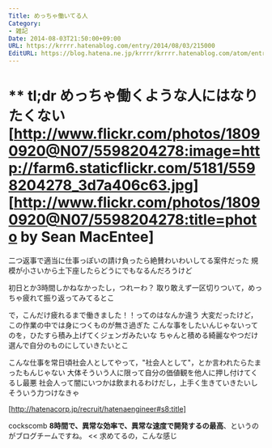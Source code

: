 ```yaml
---
Title: めっちゃ働いてる人
Category:
- 雑記
Date: 2014-08-03T21:50:00+09:00
URL: https://krrrr.hatenablog.com/entry/2014/08/03/215000
EditURL: https://blog.hatena.ne.jp/krrrr/krrrr.hatenablog.com/atom/entry/12921228815729468973
---
```


** tl;dr
めっちゃ働くような人にはなりたくない
[http://www.flickr.com/photos/18090920@N07/5598204278:image=http://farm6.staticflickr.com/5181/5598204278_3d7a406c63.jpg]
[http://www.flickr.com/photos/18090920@N07/5598204278:title=photo by Sean MacEntee]
====

二つ返事で適当に仕事っぽいの請け負ったら絶賛わいわいしてる案件だった
規模が小さいから土下座したらどうにでもなるんだろうけど

初日とか3時間しかねなかったし，つれーわ？
取り敢えず一区切りついて，めっちゃ疲れて振り返ってみてるとこ

で，こんだけ疲れるまで働きました！！ってのはなんか違う
大変だったけど，この作業の中では身につくものが無さ過ぎた
こんな事をしたいんじゃないってのを，ひたすら積み上げてくジェンガみたいな
ちゃんと積める綺麗なやつだけ選んで自分のものにしていきたいとこ

こんな仕事を常日頃社会人としてやって，"社会人として"，とか言われたらたまったもんじゃない
大体そういう人に限って自分の価値観を他人に押し付けてくるし最悪
社会人って闇にいつかは飲まれるわけだし，上手く生きていきたいしそういう力つけなきゃ

[http://hatenacorp.jp/recruit/hatenaengineer#s8:title]
>>
cockscomb <b>8時間で、異常な効率で、異常な速度で開発するの最高</b>、というのがブログチームですね。
<<
求めてるの，こんな感じ
